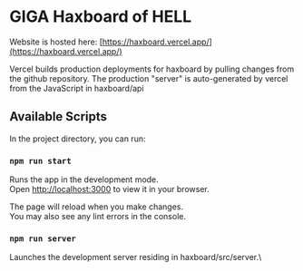 # GIGA Haxboard of HELL

Website is hosted here: [https://haxboard.vercel.app/](https://haxboard.vercel.app/)

Vercel builds production deployments for haxboard by pulling changes from the github repository.
The production "server" is auto-generated by vercel from the JavaScript in haxboard/api

## Available Scripts

In the project directory, you can run:

### `npm run start`

Runs the app in the development mode.\
Open [http://localhost:3000](http://localhost:3000) to view it in your browser.

The page will reload when you make changes.\
You may also see any lint errors in the console.

### `npm run server`

Launches the development server residing in haxboard/src/server.\
